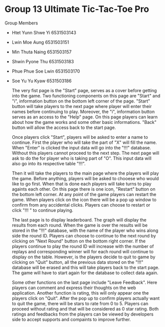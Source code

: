 Group 13
Ultimate Tic-Tac-Toe Pro
=======================

Group Members
- Htet Yunn Shwe Yi         6531503143
- Lwin Moe Aung             6531503151
- Min Thuta Naing           6531503157
- Shwin Pyone Thu           6531503183
- Phue Phue Soe Lwin        6531503170
- Soe Yu Yu Kyaw            6531503186 

  The very fist page is the "Start" page, serves as a cover before getting into the game. Two functioning components on this page are "Start" and "i", information button on the bottom left corner of the page. "Start" button will take players to the next page where player will enter their names before continuing to play. Moreover, the "i", information button serves as an access to the "Help" page. On this page players can learn about how the game works and some other basic informations. "Back" button will allow the access back to the start page.

  Once players click "Start", players will be asked to enter a name to continue. First the player who will take the part of "X" will fill the name. When "Enter" is clicked the input data will go into the "!!!" database. Without this players cannot proceed to the next step. The next page will ask to do the for player who is taking part of "O". This input data will also go into its respective table "!!!".
 
  Then it will take the players to the main page where the players will play the game. Before anything, players will be asked to chooese who would like to go first. When that is done each players will take turns to play againts each other. On this page there is one icon, "Restart" button on the bottom left corner. At any point of the game players can restart the game. When players click on the icon there will be a pop up window to confirm from any accidental clicks. Players can choose to restart or click "!!! " to continue playing.

  The last page is to display leaderboard. The graph will display the results from each round. When the game is over the results will be stored in the "!!!" database, with the name of the player who wins along side the round ID. Players can choose to continue to the next round by clicking on "Next Round" button on the bottom right corner. If the players continue to play the round ID will increase with the number of replays and corresponding winner will for each round will continue to display on the table. However, is the players decide to quit to game by clicking on "Quit" button, all the previous data stored on the "!!!" database will be erased and this will take players back to the start page. The game will have to start again for the database to collect data again.

  Some other functions on the last page include "Leave Feedback". Here players can comment and express their thoughts on the web application. Another function is rating, this will only appear one the players click on "Quit". After the pop up to confirm players actually want to quit the game, there will be stars to rate from 0 to 5. Players can proceed without rating and that will be considered as 0 star rating. Both ratings and feedbacks from the players can be viewed by developers side to accept supports and compaints to improve further. 
